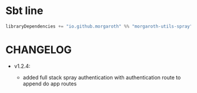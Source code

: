 # Sbt line

```scala
libraryDependencies += "io.github.morgaroth" %% "morgaroth-utils-spray" % "1.2.4"
```


# CHANGELOG

* v1.2.4:

    * added full stack spray authentication with authentication route to append do app routes